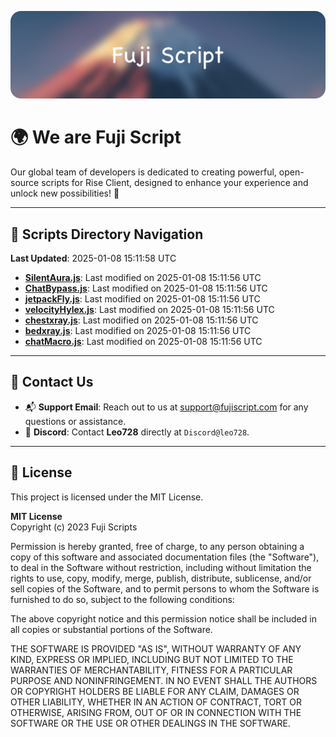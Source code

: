 ![Banner](.github/b.webp)

# 🌍 **We are Fuji Script**

Our global team of developers is dedicated to creating powerful, open-source scripts for Rise Client, designed to enhance your experience and unlock new possibilities! 🌟

---
<!-- SCRIPTS_NAVIGATION_START -->
## 📂 **Scripts Directory Navigation**

**Last Updated**: 2025-01-08 15:11:58 UTC

- **[SilentAura.js](scripts/SilentAura.js)**: Last modified on 2025-01-08 15:11:56 UTC
- **[ChatBypass.js](scripts/ChatBypass.js)**: Last modified on 2025-01-08 15:11:56 UTC
- **[jetpackFly.js](scripts/jetpackFly.js)**: Last modified on 2025-01-08 15:11:56 UTC
- **[velocityHylex.js](scripts/velocityHylex.js)**: Last modified on 2025-01-08 15:11:56 UTC
- **[chestxray.js](scripts/chestxray.js)**: Last modified on 2025-01-08 15:11:56 UTC
- **[bedxray.js](scripts/bedxray.js)**: Last modified on 2025-01-08 15:11:56 UTC
- **[chatMacro.js](scripts/chatMacro.js)**: Last modified on 2025-01-08 15:11:56 UTC

<!-- SCRIPTS_NAVIGATION_END -->

---

## 💬 **Contact Us**  
- 📬 **Support Email**: Reach out to us at [support@fujiscript.com](mailto:support@fujiscript.com) for any questions or assistance.  
- 💬 **Discord**: Contact **Leo728** directly at `Discord@leo728`.

---

## 📜 **License**

This project is licensed under the MIT License.  

**MIT License**  
Copyright (c) 2023 Fuji Scripts  

Permission is hereby granted, free of charge, to any person obtaining a copy of this software and associated documentation files (the "Software"), to deal in the Software without restriction, including without limitation the rights to use, copy, modify, merge, publish, distribute, sublicense, and/or sell copies of the Software, and to permit persons to whom the Software is furnished to do so, subject to the following conditions:  

The above copyright notice and this permission notice shall be included in all copies or substantial portions of the Software.  

THE SOFTWARE IS PROVIDED "AS IS", WITHOUT WARRANTY OF ANY KIND, EXPRESS OR IMPLIED, INCLUDING BUT NOT LIMITED TO THE WARRANTIES OF MERCHANTABILITY, FITNESS FOR A PARTICULAR PURPOSE AND NONINFRINGEMENT. IN NO EVENT SHALL THE AUTHORS OR COPYRIGHT HOLDERS BE LIABLE FOR ANY CLAIM, DAMAGES OR OTHER LIABILITY, WHETHER IN AN ACTION OF CONTRACT, TORT OR OTHERWISE, ARISING FROM, OUT OF OR IN CONNECTION WITH THE SOFTWARE OR THE USE OR OTHER DEALINGS IN THE SOFTWARE.  
